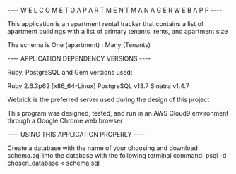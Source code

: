 ---- W E L C O M E   T O   A P A R T M E N T   M A N A G E R   W E B A P P ----

This application is an apartment rental tracker that contains a list of apartment buildings
with a list of primary tenants, rents, and apartment size

The schema is One (apartment) : Many (Tenants)

---- APPLICATION DEPENDENCY VERSIONS ----

Ruby, PostgreSQL and Gem versions used:

Ruby 2.6.3p62 [x86_64-Linux]
PostgreSQL v13.7
Sinatra v1.4.7

Webrick is the preferred server used during the design of this project

This program was designed, tested, and run in an AWS Cloud9 environment through a Google Chrome web browser

---- USING THIS APPLICATION PROPERLY ----

Create a database with the name of your choosing and download schema.sql into the database with the following terminal command:
psql -d chosen_database < schema.sql
